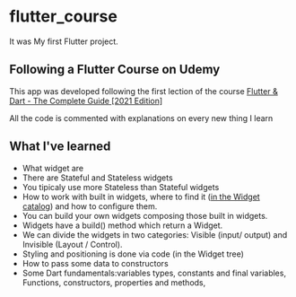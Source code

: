 # flutter_course
It was My first Flutter project.

## Following a Flutter Course on Udemy

This app was developed following the first lection of the course [Flutter & Dart - The Complete Guide [2021 Edition]](https://www.udemy.com/course/learn-flutter-dart-to-build-ios-android-apps/)

All the code is commented with explanations on every new thing I learn

## What I've learned
- What widget are
- There are Stateful and Stateless widgets
- You tipicaly use more Stateless than Stateful widgets
- How to work with built in widgets, where to find it ([in the Widget catalog](https://flutter.dev/docs/development/ui/widgets)) and how to configure them.
- You can build your own widgets composing those built in widgets.
- Widgets have a build() method which return a Widget.
- We can divide the widgets in two categories: Visible (input/ output) and Invisible (Layout / Control).
- Styling and positioning is done via code (in the Widget tree)
- How to pass some data to constructors
- Some Dart fundamentals:variables types, constants and final variables, Functions, constructors, properties and methods, 



